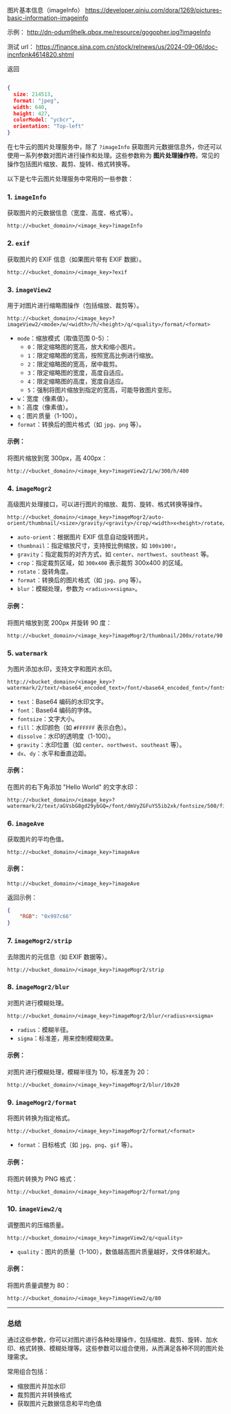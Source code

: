 图片基本信息（imageInfo）
https://developer.qiniu.com/dora/1269/pictures-basic-information-imageinfo

示例：
http://dn-odum9helk.qbox.me/resource/gogopher.jpg?imageInfo

测试 url：
https://finance.sina.com.cn/stock/relnews/us/2024-09-06/doc-incnfpnk4614820.shtml

返回

```json

{
  size: 214513,
  format: "jpeg",
  width: 640,
  height: 427,
  colorModel: "ycbcr",
  orientation: "Top-left"
}

```



在七牛云的图片处理服务中，除了 `?imageInfo` 获取图片元数据信息外，你还可以使用一系列参数对图片进行操作和处理。这些参数称为 **图片处理操作符**。常见的操作包括图片缩放、裁剪、旋转、格式转换等。

以下是七牛云图片处理服务中常用的一些参数：

### 1. `imageInfo` 
获取图片的元数据信息（宽度、高度、格式等）。
```url
http://<bucket_domain>/<image_key>?imageInfo
```

### 2. `exif`
获取图片的 EXIF 信息（如果图片带有 EXIF 数据）。
```url
http://<bucket_domain>/<image_key>?exif
```

### 3. `imageView2`
用于对图片进行缩略图操作（包括缩放、裁剪等）。
```url
http://<bucket_domain>/<image_key>?imageView2/<mode>/w/<width>/h/<height>/q/<quality>/format/<format>
```

- `mode`：缩放模式（取值范围 0-5）：
  - `0`：限定缩略图的宽高，放大和缩小图片。
  - `1`：限定缩略图的宽高，按照宽高比例进行缩放。
  - `2`：限定缩略图的宽高，居中裁剪。
  - `3`：限定缩略图的宽度，高度自适应。
  - `4`：限定缩略图的高度，宽度自适应。
  - `5`：强制将图片缩放到指定的宽高，可能导致图片变形。
- `w`：宽度（像素值）。
- `h`：高度（像素值）。
- `q`：图片质量（1-100）。
- `format`：转换后的图片格式（如 `jpg`、`png` 等）。

#### 示例：
将图片缩放到宽 300px，高 400px：
```url
http://<bucket_domain>/<image_key>?imageView2/1/w/300/h/400
```

### 4. `imageMogr2`
高级图片处理接口，可以进行图片的缩放、裁剪、旋转、格式转换等操作。
```url
http://<bucket_domain>/<image_key>?imageMogr2/auto-orient/thumbnail/<size>/gravity/<gravity>/crop/<width>x<height>/rotate/<angle>/format/<format>/blur/<radius>x<sigma>
```

- `auto-orient`：根据图片 EXIF 信息自动旋转图片。
- `thumbnail`：指定缩放尺寸，支持按比例缩放，如 `100x100!`。
- `gravity`：指定裁剪的对齐方式，如 `center`、`northwest`、`southeast` 等。
- `crop`：指定裁剪区域，如 `300x400` 表示裁剪 300x400 的区域。
- `rotate`：旋转角度。
- `format`：转换后的图片格式（如 `jpg`、`png` 等）。
- `blur`：模糊处理，参数为 `<radius>x<sigma>`。

#### 示例：
将图片缩放到宽 200px 并旋转 90 度：
```url
http://<bucket_domain>/<image_key>?imageMogr2/thumbnail/200x/rotate/90
```

### 5. `watermark`
为图片添加水印，支持文字和图片水印。
```url
http://<bucket_domain>/<image_key>?watermark/2/text/<base64_encoded_text>/font/<base64_encoded_font>/fontsize/<fontsize>/fill/<fill_color>/dissolve/<opacity>/gravity/<gravity>/dx/<x_offset>/dy/<y_offset>
```

- `text`：Base64 编码的水印文字。
- `font`：Base64 编码的字体。
- `fontsize`：文字大小。
- `fill`：水印颜色（如 `#FFFFFF` 表示白色）。
- `dissolve`：水印的透明度（1-100）。
- `gravity`：水印位置（如 `center`、`northwest`、`southeast` 等）。
- `dx`、`dy`：水平和垂直边距。

#### 示例：
在图片的右下角添加 "Hello World" 的文字水印：
```url
http://<bucket_domain>/<image_key>?watermark/2/text/aGVsbG8gd29ybGQ=/font/dmVyZGFuYS5ib2xk/fontsize/500/fill/I0ZGRkZGRg==/gravity/southeast/dx/10/dy/10
```

### 6. `imageAve`
获取图片的平均色值。
```url
http://<bucket_domain>/<image_key>?imageAve
```

#### 示例：
```url
http://<bucket_domain>/<image_key>?imageAve
```
返回示例：
```json
{
    "RGB": "0x997c66"
}
```

### 7. `imageMogr2/strip`
去除图片的元信息（如 EXIF 数据等）。
```url
http://<bucket_domain>/<image_key>?imageMogr2/strip
```

### 8. `imageMogr2/blur`
对图片进行模糊处理。
```url
http://<bucket_domain>/<image_key>?imageMogr2/blur/<radius>x<sigma>
```

- `radius`：模糊半径。
- `sigma`：标准差，用来控制模糊效果。

#### 示例：
对图片进行模糊处理，模糊半径为 10，标准差为 20：
```url
http://<bucket_domain>/<image_key>?imageMogr2/blur/10x20
```

### 9. `imageMogr2/format`
将图片转换为指定格式。
```url
http://<bucket_domain>/<image_key>?imageMogr2/format/<format>
```

- `format`：目标格式（如 `jpg`、`png`、`gif` 等）。

#### 示例：
将图片转换为 PNG 格式：
```url
http://<bucket_domain>/<image_key>?imageMogr2/format/png
```

### 10. `imageView2/q`
调整图片的压缩质量。
```url
http://<bucket_domain>/<image_key>?imageView2/q/<quality>
```

- `quality`：图片的质量（1-100），数值越高图片质量越好，文件体积越大。

#### 示例：
将图片质量调整为 80：
```url
http://<bucket_domain>/<image_key>?imageView2/q/80
```

---

### 总结
通过这些参数，你可以对图片进行各种处理操作，包括缩放、裁剪、旋转、加水印、格式转换、模糊处理等。这些参数可以组合使用，从而满足各种不同的图片处理需求。

常用组合包括：
- 缩放图片并加水印
- 裁剪图片并转换格式
- 获取图片元数据信息和平均色值